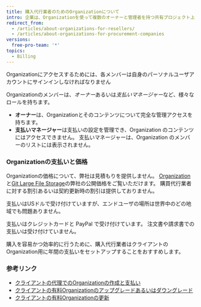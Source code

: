 ```yaml
---
title: 購入代行業者のためのOrganizationについて
intro: 企業は、Organizationを使って複数のオーナーと管理者を持つ共有プロジェクト上でコラボレートします。 クライアントのためにOrganizationを作成し、クライアントの代理で支払いを行い、そしてOrganizationの所有権をクライアントに渡すことができます。
redirect_from:
  - /articles/about-organizations-for-resellers/
  - /articles/about-organizations-for-procurement-companies
versions:
  free-pro-team: '*'
topics:
  - Billing
---
```


Organizationにアクセスするためには、各メンバーは自身のパーソナルユーザアカウントにサインインしなければなりません

Organizationのメンバーは、*オーナー*あるいは*支払いマネージャー*など、様々なロールを持ちます。

- **オーナー**は、Organizationとそのコンテンツについて完全な管理アクセスを持ちます。
- **支払いマネージャー**は支払いの設定を管理でき、Organization のコンテンツにはアクセスできません。 支払いマネージャーは、Organization のメンバーのリストには表示されません。

### Organizationの支払いと価格

Organizationの価格について、弊社は見積もりを提供しません。 [Organization](https://github.com/pricing)と[Git Large File Storage](/articles/about-storage-and-bandwidth-usage/)の弊社の公開価格をご覧いただけます。 購買代行業者に対する割引あるいは契約更新時の割引は提供しておりません。

支払いはUSドルで受け付けていますが、エンドユーザの場所は世界中のどの地域でも問題ありません。

支払いはクレジットカードと PayPal で受け付けています。 注文書や請求書での支払いは受け付けていません。

購入を容易かつ効率的に行うために、購入代行業者はクライアントのOrganization用に年間の支払いをセットアップすることをおすすめします。

### 参考リンク

- [クライアントの代理でのOrganizationの作成と支払い](/articles/creating-and-paying-for-an-organization-on-behalf-of-a-client)
- [クライアントの有料Organizationのアップグレードあるいはダウングレード](/articles/upgrading-or-downgrading-your-client-s-paid-organization)
- [クライアントの有料Organizationの更新](/articles/renewing-your-client-s-paid-organization)
